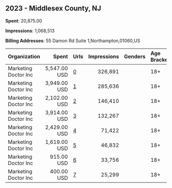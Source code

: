 ## 2023 - Middlesex County, NJ 
**Spent**: 20,875.00

**Impressions**: 1,068,513

**Billing Addresses**: 55 Damon Rd Suite 1,Northampton,01060,US

|Organization|Spent|Urls|Impressions|Genders|Age Brackets|Country Codes|
|:---|---:|:---|---:|:---|:---|:---|
|Marketing Doctor Inc|5,547.00 USD|[0](https://www.snap.com/political-ads/asset/1d9a8dc335ba3e148023a3f53086ac5114acc969cec814b6be964419ee7a6da8?mediaType=png)|326,891||18+|united states|
|Marketing Doctor Inc|3,949.00 USD|[1](https://www.snap.com/political-ads/asset/21f72f640b99bb00cf5cd31c5dace73e6efdfc385b5c701b96edc0e6fc9f854e?mediaType=mp4)|285,636||18+|united states|
|Marketing Doctor Inc|2,102.00 USD|[2](https://www.snap.com/political-ads/asset/e68cc93eb58ff03a5e696d343109002ff76cfea4e137044181aba64304ad38b8?mediaType=mp4)|146,410||18+|united states|
|Marketing Doctor Inc|3,914.00 USD|[3](https://www.snap.com/political-ads/asset/cea736a265ccdfefc542cb86b547af975615d8919bd07d26ccc81be4125e4bce?mediaType=mp4)|132,267||18+|united states|
|Marketing Doctor Inc|2,429.00 USD|[4](https://www.snap.com/political-ads/asset/d09d36ec688e46aeefb1b353102f77816a8acc5fe30ba63d6435b38fe5418a27?mediaType=png)|71,422||18+|united states|
|Marketing Doctor Inc|1,619.00 USD|[5](https://www.snap.com/political-ads/asset/55b0ccaf89695821f28b1df0215ac5a8758ddb92635d2fcdc1e2428a6e7ed17e?mediaType=mp4)|46,832||18+|united states|
|Marketing Doctor Inc|915.00 USD|[6](https://www.snap.com/political-ads/asset/0703890db0a36ee36f92bf55d031508ae3ff17f199374bc7b97055a78ec94490?mediaType=png)|33,756||18+|united states|
|Marketing Doctor Inc|400.00 USD|[7](https://www.snap.com/political-ads/asset/dde4ca71ea30b17022d85dcf875ed34d43afe8eb0d058d09f056e3d3e3170d6e?mediaType=png)|25,299||18+|united states|
